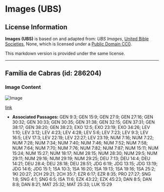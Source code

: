 # Images (UBS)

## License Information

**Images (UBS)** is based on and adapted from: _UBS Images_, [United Bible Societies](https://unitedbiblesocieties.org/), None, which is licensed under a [Public Domain CC0](https://creativecommons.org/public-domain/cc0/).

This markdown version is provided under the same license.



--------------------------------

## Família de Cabras (id: 286204)

### Image Content

![Image](https://cdn.aquifer.bible/aquifer-content/resources/Media/WEB-0266_goat_family.jpg)

[link](https://cdn.aquifer.bible/aquifer-content/resources/Media/WEB-0266_goat_family.jpg)

* **Associated Passages:** GEN 9:3; GEN 15:9; GEN 27:9; GEN 27:16; GEN 30:32; GEN 30:33; GEN 30:35; GEN 31:38; GEN 32:15; GEN 37:31; GEN 38:17; GEN 38:20; GEN 38:23; EXO 12:5; EXO 23:19; EXO 34:26; LEV 1:10; LEV 3:12; LEV 4:23; LEV 4:28; LEV 5:6; LEV 7:23; LEV 9:3; LEV 16:5; LEV 17:3; LEV 22:19; LEV 22:27; LEV 23:19; NUM 7:16; NUM 7:22; NUM 7:28; NUM 7:34; NUM 7:40; NUM 7:46; NUM 7:52; NUM 7:58; NUM 7:64; NUM 7:70; NUM 7:76; NUM 7:82; NUM 7:87; NUM 15:11; NUM 15:24; NUM 15:27; NUM 18:17; NUM 28:15; NUM 28:30; NUM 29:5; NUM 29:11; NUM 29:16; NUM 29:19; NUM 29:25; DEU 7:13; DEU 14:4; DEU 14:21; DEU 28:4; DEU 28:18; DEU 28:51; JDG 6:19; JDG 13:15; JDG 13:19; JDG 14:6; JDG 15:1; 1SA 10:3; 1SA 16:20; 1SA 19:13; 1SA 19:16; 1SA 25:2; 1KI 20:27; 2CH 29:21; 2CH 35:7; EZR 6:17; EZR 8:35; PRO 27:27; SNG 1:8; SNG 4:1; SNG 6:5; ISA 11:6; EZK 43:22; EZK 45:23; DAN 8:5; DAN 8:8; DAN 8:21; MAT 25:32; MAT 25:33; LUK 15:29

